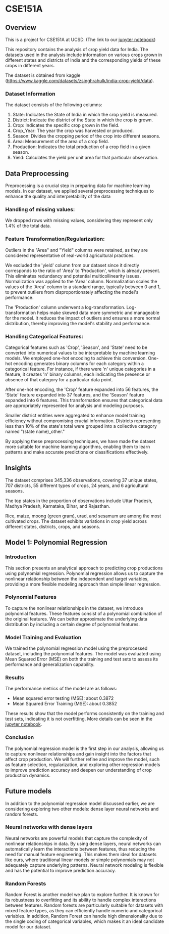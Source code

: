 # CSE151A
## Overview
This is a project for CSE151A at UCSD. (The link to our <a href="https://github.com/xgui17/CSE151A/blob/main/Group%20Project%20Milestone%20%233.ipynb">jupyter notebook</a>)

This repository contains the analysis of crop yield data for India. The datasets used in the analysis include information on various crops grown in different states and districts of India and the corresponding yields of these crops in different years.

The dataset is obtained from kaggle (https://www.kaggle.com/datasets/zsinghrahulk/india-crop-yield/data).

### Dataset Information
The dataset consists of the following columns:

  1. State: Indicates the State of India in which the crop yield is measured.
  2. District: Indicate the district of the State in which the crop is grown.
  3. Crop: Indicates the specific crop grown in the field. 
  4. Crop_Year: The year the crop was harvested or produced. 
  5. Season: Divides the cropping period of the crop into different seasons. 
  6. Area: Measurement of the area of a crop field. 
  7. Production: Indicates the total production of a crop field in a given season. 
  8. Yield: Calculates the yield per unit area for that particular observation.

## Data Preprocessing
Preprocessing is a crucial step in preparing data for machine learning models. In our dataset, we applied several preprocessing techniques to enhance the quality and interpretability of the data

### Handling of missing values: 

We dropped rows with missing values, considering they represent only 1.4% of the total data.

### Feature Transformation/Regularization:

Outliers in the "Area" and "Yield" columns were retained, as they are considered representative of real-world agricultural practices.

We excluded the 'yield' column from our dataset since it directly corresponds to the ratio of 'Area' to 'Production', which is already present. This eliminates redundancy and potential multicollinearity issues.
Normalization was applied to the 'Area' column. Normalization scales the values of the 'Area' column to a standard range, typically between 0 and 1, to prevent outliers from disproportionately affecting the model's performance.

The 'Production' column underwent a log-transformation. Log-transformation helps make skewed data more symmetric and manageable for the model. It reduces the impact of outliers and ensures a more normal distribution, thereby improving the model's stability and performance.

### Handling Categorical Features:

Categorical features such as 'Crop', 'Season', and 'State' need to be converted into numerical values to be interpretable by machine learning models. We employed one-hot encoding to achieve this conversion.
One-hot encoding generates binary columns for each category within a categorical feature. For instance, if there were 'n' unique categories in a feature, it creates 'n' binary columns, each indicating the presence or absence of that category for a particular data point.

After one-hot encoding, the 'Crop' feature expanded into 56 features, the 'State' feature expanded into 37 features, and the 'Season' feature expanded into 6 features. This transformation ensures that categorical data are appropriately represented for analysis and modeling purposes.

Smaller district entities were aggregated to enhance model training efficiency without compromising crucial information. Districts representing less than 10% of the state's total were grouped into a collective category named "(state name)_other."

By applying these preprocessing techniques, we have made the dataset more suitable for machine learning algorithms, enabling them to learn patterns and make accurate predictions or classifications effectively.

## Insights

The dataset comprises 345,336 observations, covering 37 unique states, 707 districts, 55 different types of crops, 24 years, and 6 agricultural seasons.

The top states in the proportion of observations include Uttar Pradesh, Madhya Pradesh, Karnataka, Bihar, and Rajasthan.

Rice, maize, moong (green gram), urad, and sesamum are among the most cultivated crops.
The dataset exhibits variations in crop yield across different states, districts, crops, and seasons.

## Model 1: Polynomial Regression

### Introduction
This section presents an analytical approach to predicting crop productions using polynomial regression. Polynomial regression allows us to capture the nonlinear relationship between the independent and target variables, providing a more flexible modeling approach than simple linear regression.

### Polynomial Features
To capture the nonlinear relationships in the dataset, we introduce polynomial features. These features consist of a polynomial combination of the original features. We can better approximate the underlying data distribution by including a certain degree of polynomial features.

### Model Training and Evaluation
We trained the polynomial regression model using the preprocessed dataset, including the polynomial features. The model was evaluated using Mean Squared Error (MSE) on both the training and test sets to assess its performance and generalization capability.

### Results
The performance metrics of the model are as follows:
- Mean squared error testing (MSE): about 0.3872
- Mean Squared Error Training (MSE): about 0.3852

These results show that the model performs consistently on the training and test sets, indicating it is not overfitting. More details can be seen in the <a href="https://github.com/xgui17/CSE151A/blob/main/Group%20Project%20Milestone%20%233.ipynb">jupyter notebook</a>.

### Conclusion
The polynomial regression model is the first step in our analysis, allowing us to capture nonlinear relationships and gain insight into the factors that affect crop production. We will further refine and improve the model, such as feature selection, regularization, and exploring other regression models to improve prediction accuracy and deepen our understanding of crop production dynamics.

## Future models

In addition to the polynomial regression model discussed earlier, we are considering exploring two other models: dense layer neural networks and random forests.

### Neural networks with dense layers
Neural networks are powerful models that capture the complexity of nonlinear relationships in data. By using dense layers, neural networks can automatically learn the interactions between features, thus reducing the need for manual feature engineering. This makes them ideal for datasets like ours, where traditional linear models or simple polynomials may not adequately capture underlying patterns. Neural network modeling is flexible and has the potential to improve prediction accuracy.

### Random Forests
Random Forest is another model we plan to explore further. It is known for its robustness to overfitting and its ability to handle complex interactions between features. Random forests are particularly suitable for datasets with mixed feature types, as they can efficiently handle numeric and categorical variables. In addition, Random Forest can handle high dimensionality due to the single coding of categorical variables, which makes it an ideal candidate model for our dataset.
